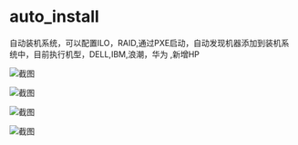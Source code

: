auto_install
============

自动装机系统，可以配置ILO，RAID,通过PXE启动，自动发现机器添加到装机系统中，目前执行机型，DELL,IBM,浪潮，华为 ,新增HP

![截图](https://raw.githubusercontent.com/gaoming655/auto_install/master/static/images/jt.jpg)  

![截图](https://raw.githubusercontent.com/gaoming655/auto_install/master/static/images/info.jpg)  

![截图](https://raw.githubusercontent.com/gaoming655/auto_install/master/static/images/edit.jpg)  

![截图](https://raw.githubusercontent.com/gaoming655/auto_install/master/static/images/wancheng.jpg)
